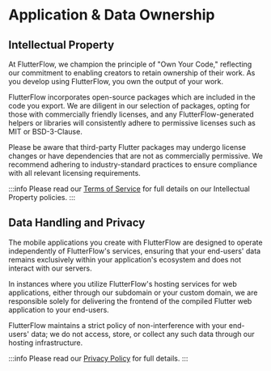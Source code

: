 
# Application & Data Ownership

## Intellectual Property

At FlutterFlow, we champion the principle of "Own Your Code," reflecting our commitment to enabling creators to retain ownership of their work. As you develop using FlutterFlow, you own the output of your work.

FlutterFlow incorporates open-source packages which are included in the code you export. We are diligent in our selection of packages, opting for those with commercially friendly licenses, and any FlutterFlow-generated helpers or libraries will consistently adhere to permissive licenses such as MIT or BSD-3-Clause.

Please be aware that third-party Flutter packages may undergo license changes or have dependencies that are not as commercially permissive. We recommend adhering to industry-standard practices to ensure compliance with all relevant licensing requirements.

:::info
Please read our [Terms of Service](https://flutterflow.io/tos) for full details on our Intellectual Property policies.
:::

## Data Handling and Privacy

The mobile applications you create with FlutterFlow are designed to operate independently of FlutterFlow's services, ensuring that your end-users' data remains exclusively within your application's ecosystem and does not interact with our servers.

In instances where you utilize FlutterFlow's hosting services for web applications, either through our subdomain or your custom domain, we are responsible solely for delivering the frontend of the compiled Flutter web application to your end-users.

FlutterFlow maintains a strict policy of non-interference with your end-users' data; we do not access, store, or collect any such data through our hosting infrastructure.


:::info
Please read our [Privacy Policy](https://flutterflow.io/privacy) for full details.
:::
